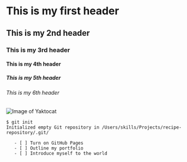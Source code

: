 # This is my first header #
## This is my 2nd header ##
### This is my 3rd header ###
#### This is my 4th header ####
##### This is my 5th header #####
###### This is my 6th header ######
![Image of Yaktocat](https://octodex.github.com/images/yaktocat.png)
```
$ git init
Initialized empty Git repository in /Users/skills/Projects/recipe-repository/.git/
```
```
   - [ ] Turn on GitHub Pages
   - [ ] Outline my portfolio
   - [ ] Introduce myself to the world
   ```
